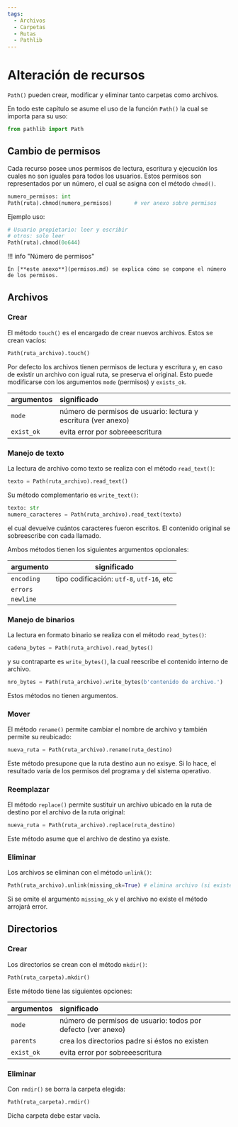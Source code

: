 ```yaml
---
tags:
  - Archivos
  - Carpetas
  - Rutas
  - Pathlib
---
```



# Alteración de recursos

`Path()` pueden crear, modificar y eliminar tanto carpetas como archivos.

En todo este capítulo se asume el uso de la función `Path()`
la cual se importa para su uso:

```py title="Path - Importación"
from pathlib import Path
```


## Cambio de permisos 

Cada recurso posee unos permisos de lectura, escritura y ejecución
los cuales no son iguales para todos los usuarios.
Estos permisos son representados por un número,
el cual se asigna con el método `chmod()`.

```python title="Cambiar permisos" hl_lines="2"
numero_permisos: int   
Path(ruta).chmod(numero_permisos)       # ver anexo sobre permisos
```

Ejemplo uso: 
```python title="Ejemplo: cambiar permisos"
# Usuario propietario: leer y escribir
# otros: solo leer
Path(ruta).chmod(0o644)
```

!!! info "Número de permisos"

    En [**este anexo**](permisos.md) se explica cómo se compone el número de los permisos.


## Archivos

### Crear 


El método `touch()` es el encargado de crear nuevos archivos.
Estos se crean vacíos:

```python title="archivos - creación"
Path(ruta_archivo).touch()
```
Por defecto los archivos tienen permisos de lectura y escritura y,
en caso de existir un archivo con igual ruta,
se preserva el original. 
Esto puede modificarse con los argumentos `mode` (permisos) y `exists_ok`.

|argumentos| significado|
|:---|:---|
| `mode`   | número de permisos de usuario: lectura y escritura (ver anexo)|
| `exist_ok` | evita error por sobreeescritura|


### Manejo de texto

La lectura de archivo como texto
se realiza con el método `read_text()`:

```python title="archivos de texto - lectura"
texto = Path(ruta_archivo).read_text()
```

Su método complementario es `write_text()`:


```python title="archivos de texto - lectura"
texto: str
numero_caracteres = Path(ruta_archivo).read_text(texto)
```
el cual devuelve cuántos caracteres fueron escritos.
El contenido original se sobreescribe con cada llamado.


Ambos métodos tienen los siguientes argumentos opcionales:

|argumento| significado|
|----|----|
|`encoding`|tipo codificación: `utf-8`, `utf-16`, etc|
|`errors`||
|`newline`||



### Manejo de binarios


La lectura en formato binario
se realiza con el método `read_bytes()`:

```python title="archivos - lectura binaria"
cadena_bytes = Path(ruta_archivo).read_bytes()
```

y su contraparte es `write_bytes()`,
la cual reescribe el contenido interno de archivo. 

```python title="archivos - escritura binaria"
nro_bytes = Path(ruta_archivo).write_bytes(b'contenido de archivo.')
```

Estos métodos no tienen argumentos.

### Mover

El método `rename()` permite cambiar el nombre de archivo 
y también permite su reubicado:

```python title="archivos - renombrar"
nueva_ruta = Path(ruta_archivo).rename(ruta_destino)
```

Este método presupone que la ruta destino aun no exisye.
Si lo hace, el resultado varía de los permisos del programa
y del sistema operativo.


### Reemplazar

El método `replace()` permite sustituir un archivo
ubicado en la ruta de destino
por el archivo de la ruta original:

```python title="archivos - reemplazo"
nueva_ruta = Path(ruta_archivo).replace(ruta_destino)
```

Este método asume que el archivo de destino ya existe.


### Eliminar

Los archivos se eliminan con el método `unlink()`:

```python title="archivos - borrado"
Path(ruta_archivo).unlink(missing_ok=True) # elimina archivo (si existe)
```
Si se omite el argumento `missing_ok`
y el archivo no existe el método arrojará error.


## Directorios

### Crear

Los directorios se crean con el método `mkdir()`:

```python title="directorios - creación"
Path(ruta_carpeta).mkdir()
```

Este método tiene las siguientes opciones:

|argumentos| significado|
|:---|:---|
| `mode`   | número de permisos de usuario: todos por defecto (ver anexo)|
| `parents` | crea los directorios padre si éstos no existen|
| `exist_ok` | evita error por sobreeescritura|



### Eliminar


Con `rmdir()` se borra la carpeta elegida:

```python title="directorios - borrado"
Path(ruta_carpeta).rmdir()
```

Dicha carpeta debe estar vacía.

